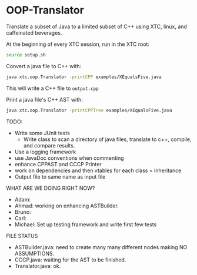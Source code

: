 OOP-Translator
==============
Translate a subset of Java to a limited subset of C++ using XTC, linux, and caffeinated beverages.

At the beginning of every XTC session, run in the XTC root:
```sh
source setup.sh
```

Convert a java file to C++ with:
```sh
java xtc.oop.Translator -printCPP examples/XEqualsFive.java
```
This will write a C++ file to ```output.cpp```

Print a java file's C++ AST with:
```sh
java xtc.oop.Translator -printCPPTree examples/XEqualsFive.java
```

TODO:
* Write some JUnit tests
  * Write class to scan a directory of java files, translate to c++, compile, and compare results.
* Use a logging framework
* use JavaDoc conventions when commenting
* enhance CPPAST and CCCP Printer
* work on dependencies and then vtables for each class = inheritance
* Output file to same name as input file

WHAT ARE WE DOING RIGHT NOW?
* Adam:
* Ahmad: working on enhancing ASTBuilder.
* Bruno:
* Carl:
* Michael: Set up testing framework and write first few tests

FILE STATUS
* ASTBuilder.java: need to create many many different nodes making NO ASSUMPTIONS.
* CCCP.java: waiting for the AST to be finished.
* Translator.java: ok.
